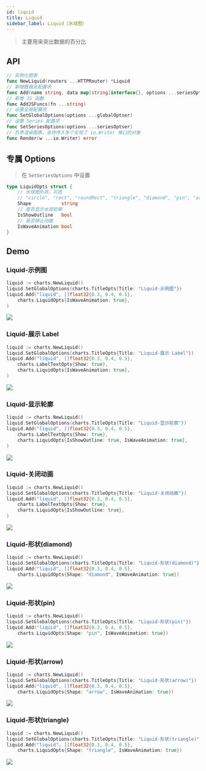 ```yaml
---
id: liquid
title: Liquid
sidebar_label: Liquid（水球图）
---
```


> 主要用来突出数据的百分比

## API
```go
// 实例化图表
func NewLiquid(routers ...HTTPRouter) *Liquid
// 新增数据及配置项
func Add(name string, data map[string]interface{}, options ...seriesOptser) *Liquid
// 新增 JS 函数
func AddJSFuncs(fn ...string)
// 设置全局配置项
func SetGlobalOptions(options ...globalOptser)
// 设置 Series 配置项
func SetSeriesOptions(options ...seriesOptser)
// 负责渲染图表，支持传入多个实现了 io.Writer 接口的对象
func Render(w ...io.Writer) error
```

## 专属 Options
> 在 `SetSeriesOptions` 中设置
```go
type LiquidOpts struct {
    // 水球图形状，可选
    // "circle", "rect", "roundRect", "triangle", "diamond", "pin", "arrow", "none"
    Shape           string
    // 是否显示水球轮廓
    IsShowOutline   bool
    // 是否停止动画
    IsWaveAnimation bool
}
```

## Demo

### Liquid-示例图
```go
liquid := charts.NewLiquid()
liquid.SetGlobalOptions(charts.TitleOpts{Title: "Liquid-示例图"})
liquid.Add("liquid", []float32{0.3, 0.4, 0.5},
    charts.LiquidOpts{IsWaveAnimation: true},
)
```
![](https://user-images.githubusercontent.com/19553554/52347061-03c34f00-2a5c-11e9-9bd3-5176f9ea24a6.gif)


### Liquid-展示 Label
```go
liquid := charts.NewLiquid()
liquid.SetGlobalOptions(charts.TitleOpts{Title: "Liquid-展示 Label"})
liquid.Add("liquid", []float32{0.3, 0.4, 0.5},
    charts.LabelTextOpts{Show: true},
    charts.LiquidOpts{IsWaveAnimation: true},
)
```
![](https://user-images.githubusercontent.com/19553554/52347117-248ba480-2a5c-11e9-8402-5a94054dca50.gif)


### Liquid-显示轮廓
```go
liquid := charts.NewLiquid()
liquid.SetGlobalOptions(charts.TitleOpts{Title: "Liquid-显示轮廓"})
liquid.Add("liquid", []float32{0.3, 0.4, 0.5},
    charts.LabelTextOpts{Show: true},
    charts.LiquidOpts{IsShowOutline: true, IsWaveAnimation: true},
)
```
![](https://user-images.githubusercontent.com/19553554/52347152-3bca9200-2a5c-11e9-9d76-9fdd634eee48.gif)


### Liquid-关闭动画
```go
liquid := charts.NewLiquid()
liquid.SetGlobalOptions(charts.TitleOpts{Title: "Liquid-关闭动画"})
liquid.Add("liquid", []float32{0.3, 0.4, 0.5},
    charts.LabelTextOpts{Show: true},
    charts.LiquidOpts{IsShowOutline: true},
)
```
![](https://user-images.githubusercontent.com/19553554/52347196-5270e900-2a5c-11e9-9352-1b5d06237b1e.png)


### Liquid-形状(diamond)
```go
liquid := charts.NewLiquid()
liquid.SetGlobalOptions(charts.TitleOpts{Title: "Liquid-形状(diamond)"})
liquid.Add("liquid", []float32{0.3, 0.4, 0.5},
    charts.LiquidOpts{Shape: "diamond", IsWaveAnimation: true})
```
![](https://user-images.githubusercontent.com/19553554/52347239-69afd680-2a5c-11e9-811a-464bf795206b.gif)


### Liquid-形状(pin)
```go
liquid := charts.NewLiquid()
liquid.SetGlobalOptions(charts.TitleOpts{Title: "Liquid-形状(pin)"})
liquid.Add("liquid", []float32{0.3, 0.4, 0.5},
    charts.LiquidOpts{Shape: "pin", IsWaveAnimation: true})
```
![](https://user-images.githubusercontent.com/19553554/52347274-80562d80-2a5c-11e9-87d3-a83b15117eb7.gif)


### Liquid-形状(arrow)
```go
liquid := charts.NewLiquid()
liquid.SetGlobalOptions(charts.TitleOpts{Title: "Liquid-形状(arrow)"})
liquid.Add("liquid", []float32{0.3, 0.4, 0.5},
    charts.LiquidOpts{Shape: "arrow", IsWaveAnimation: true})
```
![](https://user-images.githubusercontent.com/19553554/52347342-a380dd00-2a5c-11e9-855c-ea751bc95482.gif)


### Liquid-形状(triangle)
```go
liquid := charts.NewLiquid()
liquid.SetGlobalOptions(charts.TitleOpts{Title: "Liquid-形状(triangle)"})
liquid.Add("liquid", []float32{0.3, 0.4, 0.5},
    charts.LiquidOpts{Shape: "triangle", IsWaveAnimation: true})
```
![](https://user-images.githubusercontent.com/19553554/52347361-af6c9f00-2a5c-11e9-8b70-0025c1a60b09.gif)
